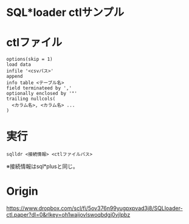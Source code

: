 # SQL*loader ctlサンプル

# ctlファイル
    options(skip = 1)
    load data
    infile '<csvパス>'
    append
    info table <テーブル名>
    field terminateed by ','
    optionally enclosed by '"'
    trailing nullcols(
      <カラム名>, <カラム名> ...
    )


# 実行
    sqlldr <接続情報> <ctlファイルパス>

※接続情報はsql*plusと同じ。

# Origin

https://www.dropbox.com/scl/fi/5ov376n99yugpxpvad3j8/SQLloader-ctl.paper?dl=0&rlkey=oh1waijovlswoqbdgj0vjlpbz
